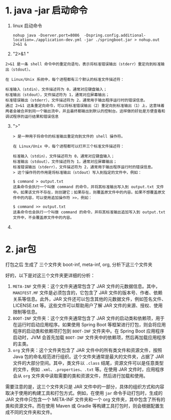 # 1. java -jar 启动命令

1. linux 启动命令

   ```shell
   nohup java -Dserver.port=8086  -Dspring.config.additional-location=./application-dev.yml -jar ./springboot.jar > nohup.out 2>&1 &
   
   ```

2. "2>&1 "

```
2>&1 是一条 shell 命令中的重定向语句，表示将标准错误输出（stderr）重定向到标准输出（stdout）。

在 Linux/Unix 系统中，每个进程都有三个默认的标准文件描述符：

标准输入（stdin），文件描述符为 0，通常对应键盘输入；
标准输出（stdout），文件描述符为 1，通常对应屏幕输出；
标准错误输出（stderr），文件描述符为 2，通常用于输出程序运行时的错误信息。
通过 2>&1 这条重定向命令，可以将标准错误输出（2）重定向到标准输出（1）上，这意味着两者会被合并到同一个输出流中，并且最终都输出到默认的控制台。这样做的好处是方便查看和调试程序的运行结果和错误信息
```

 3. ">"

    ```
    > 是一种用于将命令的标准输出重定向到文件的 shell 操作符。
    
    在 Linux/Unix 中，每个进程都可以打开三个标准文件描述符：
    
    标准输入（stdin），文件描述符为 0，通常对应键盘输入；
    标准输出（stdout），文件描述符为 1，通常对应屏幕输出；
    标准错误输出（stderr），文件描述符为 2，通常用于输出程序运行时的错误信息。
    > 这个操作符的作用是将标准输出（stdout）写入到指定的文件中，例如：
    
    $ command > output.txt
    这条命令会执行一个叫做 command 的命令，并将其标准输出写入到 output.txt 文件中。如果该文件不存在，则创建它；如果存在，则覆盖原文件中的内容。如果不想覆盖原文件中的内容，可以使用追加操作符 >>，例如：
    
    $ command >> output.txt
    这条命令也会执行一个叫做 command 的命令，并将其标准输出追加写入到 output.txt 文件中，不会覆盖原文件中的内容。
    ```

    

 4. 




# 2. jar包

打包之后 生成了 三个文件夹 boot-inf,  meta-inf, org,  分析下这三个文件夹

好的，以下是对这三个文件夹更详细的分析：

1. `META-INF` 文件夹：这个文件夹通常包含了 JAR 文件的元数据信息。其中，`MANIFEST.MF` 文件是必须包含的，它包含了 JAR 文件的版本号、作者、依赖关系等信息。此外，JAR 文件还可以包含其他的元数据文件，例如签名文件、LICENSE.txt 等。这些文件可以帮助用户了解 JAR 文件的来源、授权、使用限制等信息。
2. `BOOT-INF` 文件夹：这个文件夹通常包含了 JAR 文件的启动类和依赖项，用于在运行时启动应用程序。如果使用 Spring Boot 等框架进行打包，则会将应用程序的启动类和依赖项打包到 `BOOT-INF` 文件夹中。在 Spring Boot 应用程序启动时，JVM 会首先加载 `BOOT-INF` 文件夹中的依赖项，然后再加载应用程序的主类。
3. `org` 文件夹：这个文件夹包含了 JAR 文件中的所有类文件和资源文件，按照 Java 包的命名规范进行组织。这个文件夹通常是最大的文件夹，占据了 JAR 文件的大部分空间。其中，类文件以 `.class` 结尾，资源文件可以是任意类型的文件，例如 `.xml`、`.properties`、`.txt` 等。在使用 JAR 文件时，应用程序会从 `org` 文件夹中读取需要的类和资源文件，然后进行加载和使用。

需要注意的是，这三个文件夹只是 JAR 文件中的一部分，具体的组织方式和内容取决于使用的构建工具和打包方式。例如，在使用 `jar` 命令手动打包时，生成的 JAR 文件中只包含一个 META-INF 文件夹和一个 org 文件夹，其中包含了所有的类和资源文件。而在使用 Maven 或 Gradle 等构建工具打包时，则会根据配置生成不同的文件夹和文件。



